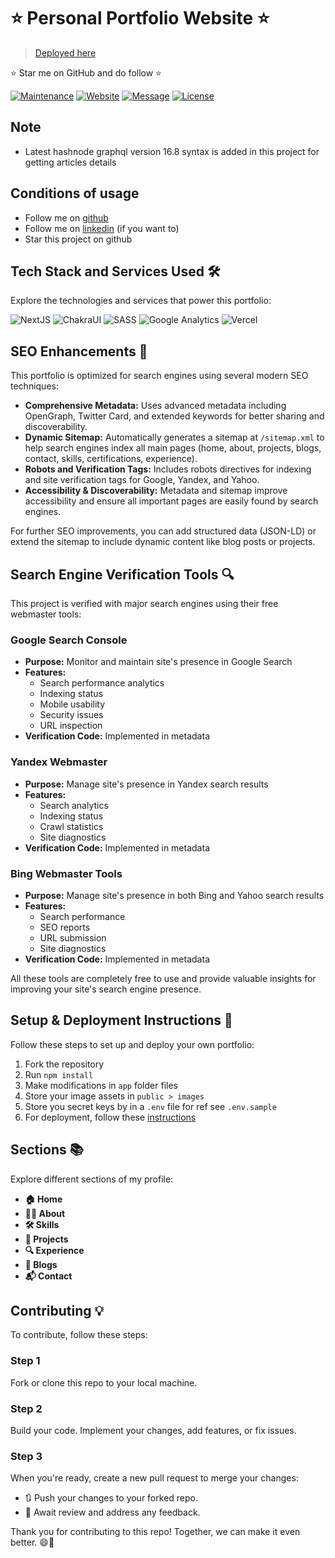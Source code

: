# ⭐ Personal Portfolio Website ⭐

> [Deployed here](https://vaheedshaik.tech/)

⭐ Star me on GitHub and do follow ⭐

[![Maintenance](https://img.shields.io/badge/maintained-yes-green.svg)](https://github.com/vaheedsk36/portfolio-website-nextjs/commits/main)
[![Website](https://img.shields.io/badge/website-up-yellow)](https://vaheedshaik.tech/)
[![Message](https://img.shields.io/badge/LinkedIn-0077B5?style=flat&logo=linkedin&logoColor=white)](https://www.linkedin.com/in/sk36)
[![License](http://img.shields.io/:license-mit-blue.svg?style=flat&logo)](http://badges.mit-license.org)

## Note

- Latest hashnode graphql version 16.8 syntax is added in this project for getting articles details

## Conditions of usage

- Follow me on [github](https://github.com/vaheedsk36)
- Follow me on [linkedin](https://www.linkedin.com/in/sk36/) (if you want to)
- Star this project on github

## Tech Stack and Services Used 🛠️

Explore the technologies and services that power this portfolio:

![NextJS](https://img.shields.io/badge/next%20js-000000?style=flat&logo=nextdotjs&logoColor=white)
![ChakraUI](https://img.shields.io/badge/Chakra--UI-319795?style=flat&logo=chakra-ui&logoColor=white)
![SASS](https://img.shields.io/badge/Sass-CC6699?style=flat&logo=sass&logoColor=white)
![Google Analytics](https://img.shields.io/badge/Google%20Analytics-E37400?style=flat&logo=google%20analytics&logoColor=white)
![Vercel](https://img.shields.io/badge/Vercel-000000?style=flat&logo=vercel&logoColor=white)

## SEO Enhancements 🚀

This portfolio is optimized for search engines using several modern SEO techniques:

- **Comprehensive Metadata:** Uses advanced metadata including OpenGraph, Twitter Card, and extended keywords for better sharing and discoverability.
- **Dynamic Sitemap:** Automatically generates a sitemap at `/sitemap.xml` to help search engines index all main pages (home, about, projects, blogs, contact, skills, certifications, experience).
- **Robots and Verification Tags:** Includes robots directives for indexing and site verification tags for Google, Yandex, and Yahoo.
- **Accessibility & Discoverability:** Metadata and sitemap improve accessibility and ensure all important pages are easily found by search engines.

For further SEO improvements, you can add structured data (JSON-LD) or extend the sitemap to include dynamic content like blog posts or projects.

## Search Engine Verification Tools 🔍

This project is verified with major search engines using their free webmaster tools:

### Google Search Console
- **Purpose:** Monitor and maintain site's presence in Google Search
- **Features:**
  - Search performance analytics
  - Indexing status
  - Mobile usability
  - Security issues
  - URL inspection
- **Verification Code:** Implemented in metadata

### Yandex Webmaster
- **Purpose:** Manage site's presence in Yandex search results
- **Features:**
  - Search analytics
  - Indexing status
  - Crawl statistics
  - Site diagnostics
- **Verification Code:** Implemented in metadata

### Bing Webmaster Tools
- **Purpose:** Manage site's presence in both Bing and Yahoo search results
- **Features:**
  - Search performance
  - SEO reports
  - URL submission
  - Site diagnostics
- **Verification Code:** Implemented in metadata

All these tools are completely free to use and provide valuable insights for improving your site's search engine presence.

## Setup & Deployment Instructions 🚀

Follow these steps to set up and deploy your own portfolio:

1. Fork the repository
2. Run `npm install`
3. Make modifications in `app` folder files
4. Store your image assets in `public > images`
5. Store you secret keys by in a `.env` file for ref see `.env.sample`
6. For deployment, follow these [instructions](https://nextjs.org/learn/basics/deploying-nextjs-app/deploy)

## Sections 📚

Explore different sections of my profile:

- **🏠 Home**
- **🙋‍♂️ About**
- **🛠️ Skills**
- **💼 Projects**
- **🔍 Experience**
- **📝 Blogs**
- **📬 Contact**

## Contributing 💡

To contribute, follow these steps:

### Step 1

Fork or clone this repo to your local machine.

### Step 2

Build your code. Implement your changes, add features, or fix issues.

### Step 3

When you're ready, create a new pull request to merge your changes:

- 🔃 Push your changes to your forked repo.
- 👀 Await review and address any feedback.

Thank you for contributing to this repo! Together, we can make it even better. 😄🚀
